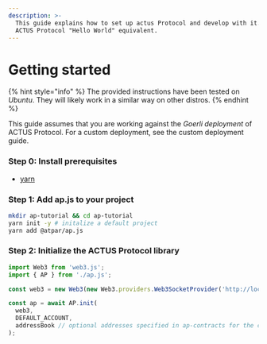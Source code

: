 ```yaml
---
description: >-
  This guide explains how to set up actus Protocol and develop with it. It's the
  ACTUS Protocol "Hello World" equivalent.
---
```


# Getting started

{% hint style="info" %}
The provided instructions have been tested on _Ubuntu_. They will likely work in a similar way on other  distros.
{% endhint %}

This guide assumes that you are working against the _Goerli deployment_ of ACTUS Protocol. For a custom deployment, see the custom deployment guide.

### Step 0: Install prerequisites

* [yarn](https://yarnpkg.com/lang/en/docs/install/#debian-stable)

### Step 1: Add ap.js to your project

```bash
mkdir ap-tutorial && cd ap-tutorial
yarn init -y # initalize a default project
yarn add @atpar/ap.js 
```

### Step 2: Initialize the ACTUS Protocol library

```typescript
import Web3 from 'web3.js'; 
import { AP } from './ap.js';

const web3 = new Web3(new Web3.providers.Web3SocketProvider('http://localhost:8545'));

const ap = await AP.init(
  web3, 
  DEFAULT_ACCOUNT,
  addressBook // optional addresses specified in ap-contracts for the current network
);
```

